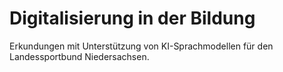 # Digitalisierung in der Bildung
Erkundungen mit Unterstützung von KI-Sprachmodellen für den Landessportbund Niedersachsen.
